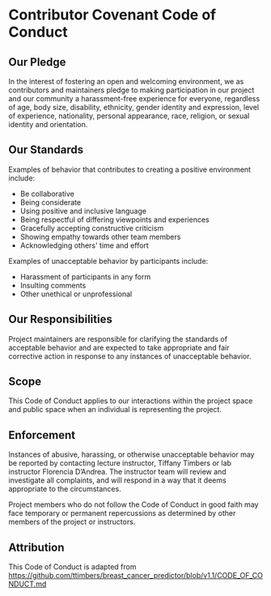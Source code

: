 # Contributor Covenant Code of Conduct

## Our Pledge

In the interest of fostering an open and welcoming environment, we as contributors and maintainers pledge to making participation in our project and our community a harassment-free experience for everyone, regardless of age, body size, disability, ethnicity, gender identity and expression, level of experience, nationality, personal appearance, race, religion, or sexual identity and orientation.

## Our Standards

Examples of behavior that contributes to creating a positive environment include:

* Be collaborative
* Being considerate
* Using positive and inclusive language
* Being respectful of differing viewpoints and experiences
* Gracefully accepting constructive criticism
* Showing empathy towards other team members
* Acknowledging others' time and effort

Examples of unacceptable behavior by participants include:

* Harassment of participants in any form
* Insulting comments
* Other unethical or unprofessional 

## Our Responsibilities

Project maintainers are responsible for clarifying the standards of acceptable behavior and are expected to take appropriate and fair corrective action in response to any instances of unacceptable behavior.

## Scope

This Code of Conduct applies to our interactions within the project space and public space when an individual is representing the project. 

## Enforcement

Instances of abusive, harassing, or otherwise unacceptable behavior may be reported by contacting lecture instructor, Tiffany Timbers or lab instructor Florencia D’Andrea. The instructor team will review and investigate all complaints, and will respond in a way that it deems appropriate to the circumstances.

Project members who do not follow the Code of Conduct in good faith may face temporary or permanent repercussions as determined by other members of the project or instructors.

## Attribution

This Code of Conduct is adapted from https://github.com/ttimbers/breast_cancer_predictor/blob/v1.1/CODE_OF_CONDUCT.md
